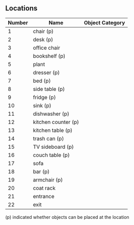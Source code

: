 ## Locations
| Number | Name  | Object Category
| ------------ | ----------- | ----------- |
| 1 | chair (p) |
| 2 | desk (p) |
| 3 | office chair |
| 4 | bookshelf (p) |
| 5 | plant |
| 6 | dresser (p) |
| 7 | bed (p) |
| 8 | side table (p) |
| 9 | fridge (p) |
| 10 | sink (p) |
| 11 | dishwasher (p) |
| 12 | kitchen counter (p) |
| 13 | kitchen table (p) |
| 14 | trash can (p) |
| 15 | TV sideboard (p) |
| 16 | couch table (p) |
| 17 | sofa |
| 18 | bar (p) |
| 19 | armchair (p) |
| 20 | coat rack |
| 21 | entrance |
| 22 | exit |

(p) indicated whether objects can be placed at the location
